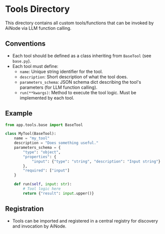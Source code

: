 # Tools Directory

This directory contains all custom tools/functions that can be invoked by AiNode via LLM function calling.

## Conventions
- Each tool should be defined as a class inheriting from `BaseTool` (see `base.py`).
- Each tool must define:
  - `name`: Unique string identifier for the tool.
  - `description`: Short description of what the tool does.
  - `parameters_schema`: JSON schema dict describing the tool's parameters (for LLM function calling).
  - `run(**kwargs)`: Method to execute the tool logic. Must be implemented by each tool.

## Example
```python
from app.tools.base import BaseTool

class MyTool(BaseTool):
    name = "my_tool"
    description = "Does something useful."
    parameters_schema = {
        "type": "object",
        "properties": {
            "input": {"type": "string", "description": "Input string"}
        },
        "required": ["input"]
    }

    def run(self, input: str):
        # Tool logic here
        return {"result": input.upper()}
```

## Registration
- Tools can be imported and registered in a central registry for discovery and invocation by AiNode.
